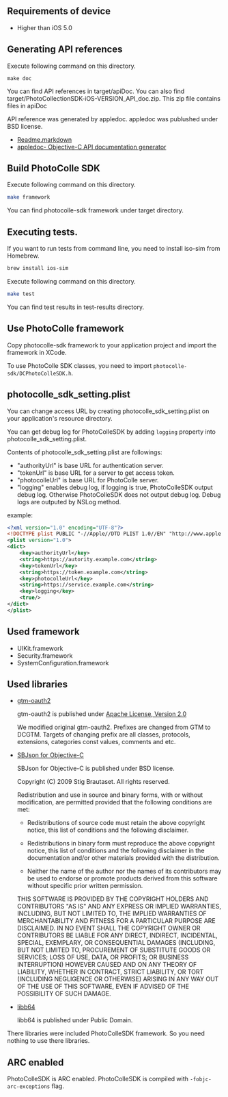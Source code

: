 ## Requirements of device

- Higher than iOS 5.0

## Generating API references

Execute following command on this directory.

```
make doc
```

You can find API references in target/apiDoc. You can also find
target/PhotoCollectionSDK-iOS-VERSION\_API\_doc.zip. This zip file
contains files in apiDoc

API reference was generated by appledoc. appledoc was publushed under
BSD license.

  * [Readme.markdown](https://github.com/tomaz/appledoc)
  * [appledoc- Objective-C API documentation generator](http://gentlebytes.com/appledoc/)

## Build PhotoColle SDK

Execute following command on this directory.

```sh
make framework
```

You can find photocolle-sdk framework under target directory.

## Executing tests.

If you want to run tests from command line, you need to install iso-sim from Homebrew.
```sh
brew install ios-sim
```

Execute following command on this directory.

```sh
make test
```

You can find test results in test-results directory.

## Use PhotoColle framework

Copy photocolle-sdk framework to your application project and import
the framework in XCode.

To use PhotoColle SDK classes, you need to import
```photocolle-sdk/DCPhotoColleSDK.h```.

## photocolle\_sdk\_setting.plist

You can change access URL by creating photocolle\_sdk\_setting.plist
on your application's resource directory.

You can get debug log for PhotoColleSDK by adding ```logging```
property into photocolle\_sdk\_setting.plist.

Contents of photocolle\_sdk\_setting.plist are followings:

  * "authorityUrl" is base URL for authentication server.
  * "tokenUrl" is base URL for a server to get access token.
  * "photocolleUrl" is base URL for PhotoColle server.
  * "logging" enables debug log, if logging is true, PhotoColleSDK output debug log. Otherwise PhotoColleSDK does not output debug log. Debug logs are outputed by NSLog method.

example:

```xml
<?xml version="1.0" encoding="UTF-8"?>
<!DOCTYPE plist PUBLIC "-//Apple//DTD PLIST 1.0//EN" "http://www.apple.com/DTDs/PropertyList-1.0.dtd">
<plist version="1.0">
<dict>
	<key>authorityUrl</key>
	<string>https://autority.example.com</string>
	<key>tokenUrl</key>
	<string>https://token.example.com</string>
	<key>photocolleUrl</key>
	<string>https://service.example.com</string>
	<key>logging</key>
	<true/>
</dict>
</plist>
```

## Used framework

  * UIKit.framework
  * Security.framework
  * SystemConfiguration.framework

## Used libraries

  * [gtm-oauth2](https://code.google.com/p/gtm-oauth2/)

    gtm-oauth2 is published under [Apache License, Version
    2.0](http://www.apache.org/licenses/LICENSE-2.0)

    We modified original gtm-oauth2. Prefixes are changed from GTM to
    DCGTM. Targets of changing prefix are all classes, protocols,
    extensions, categories const values, comments and etc.

  * [SBJson for Objective-C](http://superloopy.io/json-framework/)

    SBJson for Objective-C is published under BSD license.

    Copyright (C) 2009 Stig Brautaset. All rights reserved.
    
    Redistribution and use in source and binary forms, with or without
    modification, are permitted provided that the following conditions are met:
    
    * Redistributions of source code must retain the above copyright notice, this
      list of conditions and the following disclaimer.
    
    * Redistributions in binary form must reproduce the above copyright notice,
      this list of conditions and the following disclaimer in the documentation
      and/or other materials provided with the distribution.
    
    * Neither the name of the author nor the names of its contributors may be used
      to endorse or promote products derived from this software without specific
      prior written permission.
    
    THIS SOFTWARE IS PROVIDED BY THE COPYRIGHT HOLDERS AND CONTRIBUTORS "AS IS"
    AND ANY EXPRESS OR IMPLIED WARRANTIES, INCLUDING, BUT NOT LIMITED TO, THE
    IMPLIED WARRANTIES OF MERCHANTABILITY AND FITNESS FOR A PARTICULAR PURPOSE ARE
    DISCLAIMED. IN NO EVENT SHALL THE COPYRIGHT OWNER OR CONTRIBUTORS BE LIABLE
    FOR ANY DIRECT, INDIRECT, INCIDENTAL, SPECIAL, EXEMPLARY, OR CONSEQUENTIAL
    DAMAGES (INCLUDING, BUT NOT LIMITED TO, PROCUREMENT OF SUBSTITUTE GOODS OR
    SERVICES; LOSS OF USE, DATA, OR PROFITS; OR BUSINESS INTERRUPTION) HOWEVER
    CAUSED AND ON ANY THEORY OF LIABILITY, WHETHER IN CONTRACT, STRICT LIABILITY,
    OR TORT (INCLUDING NEGLIGENCE OR OTHERWISE) ARISING IN ANY WAY OUT OF THE USE
    OF THIS SOFTWARE, EVEN IF ADVISED OF THE POSSIBILITY OF SUCH DAMAGE.

  * [libb64](http://libb64.sourceforge.net)

    libb64 is published under Public Domain.

There libraries were included PhotoColleSDK framework. So you need
nothing to use there libraries.

## ARC enabled

PhotoColleSDK is ARC enabled. PhotoColleSDK is compiled with
```-fobjc-arc-exceptions``` flag.
